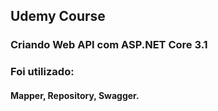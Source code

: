 ## Udemy Course

### Criando Web API com ASP.NET Core 3.1

### Foi utilizado:
#### Mapper, Repository, Swagger.
